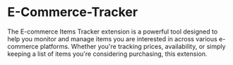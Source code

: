 # E-Commerce-Tracker
The E-commerce Items Tracker extension is a powerful tool designed to help you monitor and manage items you are interested in across various e-commerce platforms. Whether you're tracking prices, availability, or simply keeping a list of items you're considering purchasing, this extension.
